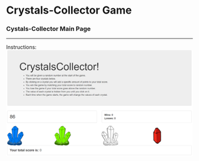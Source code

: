 # Crystals-Collector Game

### Cystals-Collector Main Page
***

Instructions: 
![Crystals Collector Game - Main Page](assets/images/main_page_2.png)